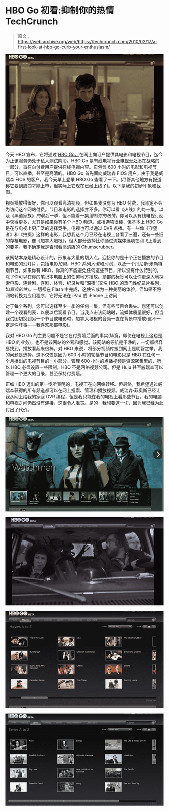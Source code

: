 # HBO Go 初看:抑制你的热情 TechCrunch

> 原文：<https://web.archive.org/web/https://techcrunch.com/2010/02/17/a-first-look-at-hbo-go-curb-your-enthusiasm/>

![](img/533f24a6f39390650344cfc1b139ba79.png)

今天 HBO 宣布，它将通过 [HBO Go，](https://web.archive.org/web/20230127145131/http://www.hbogo.com/)在网上向订户提供其电影和电视节目，迄今为止该服务仍处于私人测试阶段。HBO Go 是有线电视行业[电视无处不在](https://web.archive.org/web/20230127145131/https://techcrunch.com/2010/01/16/paranoid-tv-everywhere/)战略的一部分，旨在向付费用户提供在线电视内容。它包含 600 小时的电影和电视节目，可以直播，甚至是高清的。HBO Go 首先面向威瑞森 FIOS 用户。由于我是威瑞森 FIOS 的客户，我今天早上登录 HBO Go 查看了一下。(尽管其他地方有报道称它要到周四才能上市，但实际上它现在已经上线了)。以下是我的初步印象和截图。

视频播放得很好，你可以观看高清视频，但如果我没有为 HBO 付费，我肯定不会为访问这个网站付费。节目和电影的选择并不多。你可以看《火线》的每一集，以及《黑道家族》*的最后一季*，但不能看一集*遏制你的热情*。你可以从有线电视订阅中获得更多，尤其是如果你有多个 HBO 频道。点播选项很棒，但基本上 HBO Go 是在与电视上更广泛的选择竞争，电视也可以通过 DVR 点播。有一些像《守望者》和《拍摄》这样的电影，我想我这个月已经在电视上各看了三遍，还有一些旧的存档电影，像《加拿大培根》，但大部分选择比你通过流媒体选项在网飞上看到的要差。我不确定我是否想看高清版的 Chumscrubber。

该网站本身是精心设计的，形象与大量的切入点。迎接你的是十个正在播放的节目和电影的幻灯片，包括电影*拍摄*，HBO 系列*大爱*和*火线*，以及一个丹尼斯·米勒特别节目。如果你有 HBO，你真的不能避免任何这些节目，所以没有什么特别的，除了你可以在你的笔记本电脑上的任何地方播放。顶部的标签可以让你更深入地探索电影、连续剧、喜剧、体育、纪录片和“深夜”(又名 HBO 的热门性纪录片系列，如*真实的性*)。一切都在 Flash 中完成，这使它成为一种美丽的体验，但如果不将网站转换为应用程序，它将无法在 iPad 或 iPhone 上访问

对于每个系列，您可以选择至少一季的任何一集，但有些节目会丢失。您还可以创建一个观看列表，以便以后观看节目。当我点击该网站时，流媒体质量很好，但当我试图切换到另一个节目或电影时，加拿大培根的音频一直在背景中播放(这不一定是件坏事——我喜欢那部电影)。

我对 HBO Go 的主要问题不是它在付费墙后面的事实(毕竟，即使在电视上这也是 HBO 的业务)，也不是该网站的外观和感觉。该网站的导航是干净的，一切都很容易找到，播放看起来很棒。对 HBO 来说，将部分视频库搬到网上是明智之举。我的问题是选择。这不仅仅是因为 600 小时的轮播节目和电影只是 HBO 在任何一个月播出的电视节目的一小部分。管理 600 小时的点播视频是资源密集型的，所以 HBO 必须设置一些限制。HBO 不是网络视频公司。但是 Hulu 甚至威瑞森可以管理一个更大的目录，甚至保持付费墙。

正如 HBO 迈出的第一步所表明的，电视正在向网络转移。但最终，我希望通过威瑞森获得的所有频道都可以在网上搜索、管理和播放视频。威瑞森·菲奥斯已经让我从网上给我的家庭 DVR 编程，但是我只能在我的电视上看那些节目。我的电脑和电视之间仍然没有连接，这很令人沮丧。是的，我想要这一切，因为我已经为此付出了代价。

![](img/b7f6143bace3e0cc21c6017c15b0eced.png)

![](img/f22c65a56eca55e61db0c2da49fca638.png)

![](img/191f0e6f4c1701b3526845522b54be55.png)

![](img/bcdabe789c13af7be54dda9bef068a3c.png)